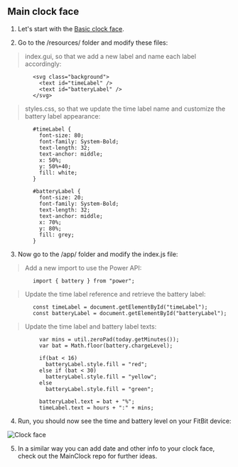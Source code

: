 ## Main clock face

1. 	Let's start with the [Basic clock face](https://github.com/julietsvq/Fitbit_MainClock/tree/master/BasicClock).

2. 	Go to the /resources/ folder and modify these files: 

> index.gui, so that we add a new label and name each label accordingly: 
```
		<svg class="background">
		  <text id="timeLabel" />
		  <text id="batteryLabel" />
		</svg>
```
> styles.css, so that we update the time label name and customize the battery label appearance:
```
		#timeLabel {
		  font-size: 80;
		  font-family: System-Bold;
		  text-length: 32;
		  text-anchor: middle;
		  x: 50%;
		  y: 50%+40;
		  fill: white;
		}
		
		#batteryLabel {
		  font-size: 20;
		  font-family: System-Bold;
		  text-length: 32;
		  text-anchor: middle;
		  x: 70%;
		  y: 80%;
		  fill: grey;
		}
```

3. Now go to the /app/ folder and modify the index.js file:

> Add a new import to use the Power API: 
```	
		import { battery } from "power";
```	
> Update the time label reference and retrieve the battery label: 
```			
		const timeLabel = document.getElementById("timeLabel");
		const batteryLabel = document.getElementById("batteryLabel");
```	
> Update the time label and battery label texts:
```	
		  var mins = util.zeroPad(today.getMinutes());
		  var bat = Math.floor(battery.chargeLevel);
		  
		  if(bat < 16)
		    batteryLabel.style.fill = "red";
		  else if (bat < 30)
		    batteryLabel.style.fill = "yellow"; 
		  else
		    batteryLabel.style.fill = "green"; 
		  
		  batteryLabel.text = bat + "%";
		  timeLabel.text = hours + ":" + mins;
```

4. Run, you should now see the time and battery level on your FitBit device: 

![Clock face](https://github.com/julietsvq/Fitbit-Projects/blob/master/MainClock/readme_images/clockface.png)

5. In a similar way you can add date and other info to your clock face, check out the MainClock repo for further ideas.
